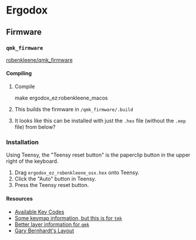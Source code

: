 # Ergodox

## Firmware

### `qmk_firmware`

[robenkleene/qmk_firmware](https://github.com/robenkleene/qmk_firmware)

#### Compiling

1. Compile

	make ergodox_ez:robenkleene_macos 

2. This builds the firmware in `/qmk_firmware/.build`
3. It looks like this can be installed with just the `.hex` file (without the `.eep` file) from below?

### Installation

Using Teensy, the "Teensy reset button" is the paperclip button in the upper right of the keyboard.

1. Drag `ergodox_ez_robenkleene_osx.hex` onto Teensy.
2. Click the "Auto" button in Teensy.
3. Press the Teensy reset button.

#### Resources

* [Available Key Codes](https://github.com/jackhumbert/qmk_firmware/blob/master/doc/keycode.txt)
* [Some keymap information, but this is for `tmk`](https://github.com/tmk/tmk_core/blob/master/doc/keymap.md#31-momentary-switching)
* [Better layer information for `qmk`](http://qmk.fm/keyboards/hhkb/#switching-and-toggling-layers)
* [Gary Bernhardt's Layout](https://www.massdrop.com/configurator/ergodox?referer=FM779F&hash=7228f293c544f8457acada6e52aaa30d)
